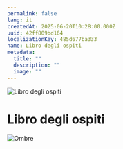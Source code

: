 ```yaml
---
permalink: false
lang: it
createdAt: 2025-06-20T10:28:00.000Z
uuid: 42ff809bd164
localizationKey: 485d677ba333
name: Libro degli ospiti
metadata:
  title: ""
  description: ""
  image: ""
---
```


![Libro degli ospiti](/_images/Terrasse.webp)

# Libro degli ospiti

![Ombre](/_images/Ombre.webp)
